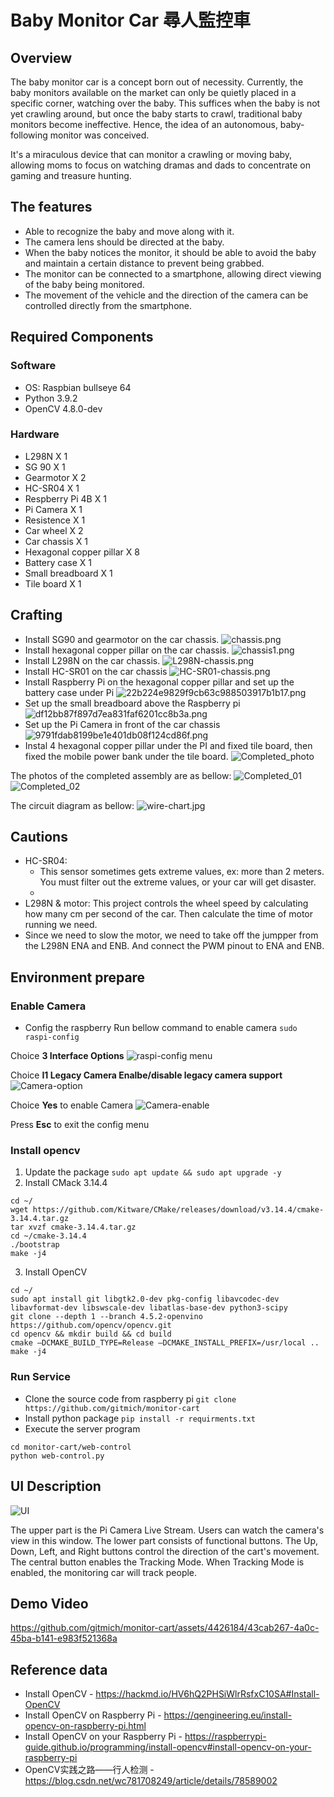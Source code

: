 # Baby Monitor Car 尋人監控車

## Overview
The baby monitor car is a concept born out of necessity. Currently, the baby monitors available on the market can only be quietly placed in a specific corner, watching over the baby. This suffices when the baby is not yet crawling around, but once the baby starts to crawl, traditional baby monitors become ineffective. Hence, the idea of an autonomous, baby-following monitor was conceived.

It's a miraculous device that can monitor a crawling or moving baby, allowing moms to focus on watching dramas and dads to concentrate on gaming and treasure hunting.

## The features
- Able to recognize the baby and move along with it.
- The camera lens should be directed at the baby.
- When the baby notices the monitor, it should be able to avoid the baby and maintain a certain distance to prevent being grabbed.
- The monitor can be connected to a smartphone, allowing direct viewing of the baby being monitored.
- The movement of the vehicle and the direction of the camera can be controlled directly from the smartphone.

## Required Components
### Software
- OS: Raspbian bullseye 64
- Python 3.9.2
- OpenCV 4.8.0-dev
### Hardware
- L298N X 1
- SG 90 X 1
- Gearmotor X 2
- HC-SR04 X 1
- Respberry Pi 4B X 1
- Pi Camera X 1
- Resistence X 1
- Car wheel X 2
- Car chassis X 1
- Hexagonal copper pillar X 8
- Battery case X 1
- Small breadboard X 1
- Tile board X 1

## Crafting
- Install SG90 and gearmotor on the car chassis.
![chassis.png](https://github.com/gitmich/monitor-cart/assets/4426184/1d6a60d8-ed4d-4ac3-9247-b90acd6123a0)
- Install hexagonal copper pillar on the car chassis.
![chassis1.png](https://github.com/gitmich/monitor-cart/assets/4426184/6fd3e41d-f73c-428d-8731-e19479a337a1)
- Install L298N on the car chassis.
![L298N-chassis.png](https://github.com/gitmich/monitor-cart/assets/4426184/e8945292-9b4a-4d1c-b275-e35d6b259792)
- Install HC-SR01 on the car chassis
![HC-SR01-chassis.png](https://github.com/gitmich/monitor-cart/assets/4426184/e96406a4-c765-47a5-9bd5-87505596c3ad)
- Install Raspberry Pi on the hexagonal copper pillar and set up the battery case under Pi
![22b224e9829f9cb63c988503917b1b17.png](https://github.com/gitmich/monitor-cart/assets/4426184/87d89c84-1636-4706-858d-ec46844a4942)
- Set up the small breadboard above the Raspberry pi
![df12bb87f897d7ea831faf6201cc8b3a.png](https://github.com/gitmich/monitor-cart/assets/4426184/ec5ccb66-8767-44e9-ae87-427fec3dc170)
- Set up the Pi Camera in front of the car chassis
![9791fdab8199be1e401db08f124cd86f.png](https://github.com/gitmich/monitor-cart/assets/4426184/3ae59e9c-2930-4624-bbee-e7f73cc9678b)
- Instal 4  hexagonal copper pillar under the PI and fixed tile board, then fixed the mobile power bank under the tile board.
![Completed_photo](https://github.com/gitmich/monitor-cart/assets/4426184/553d0897-b319-4870-9210-639ac5cab94e)

The photos of the completed assembly are as bellow:
![Completed_01](https://github.com/gitmich/monitor-cart/assets/4426184/f4905f06-63dc-453a-b332-4752c4cc9fe0)
![Completed_02](https://github.com/gitmich/monitor-cart/assets/4426184/4844642e-bc6c-4aa3-a5d6-6afac6161e0e)

The circuit diagram as bellow:
![wire-chart.jpg](https://github.com/gitmich/monitor-cart/assets/4426184/f437d882-4257-4227-a0d1-bda5cfac26a5)


## Cautions
- HC-SR04: 
	- This sensor sometimes gets extreme values, ex: more than 2 meters. You must filter out the extreme values, or your car will get disaster.
	- 
- L298N & motor: This project controls the wheel speed by calculating how many cm per second of the car. Then calculate the time of motor running we need.
- Since we need to slow the motor, we need to take off the jumpper from the L298N ENA and ENB. And connect the PWM pinout to ENA and ENB. 


## Environment prepare
### Enable Camera
- Config the raspberry
Run bellow command to enable camera
`sudo raspi-config`

Choice **3 Interface Options**
![raspi-config menu](https://github.com/gitmich/monitor-cart/assets/4426184/cb87d5bb-7eed-43e7-9d70-5e6950b7febb)

Choice **I1 Legacy Camera Enalbe/disable legacy camera support**
![Camera-option](https://github.com/gitmich/monitor-cart/assets/4426184/9a8bf456-a776-423c-81a1-f4791e00bd3f)

Choice **Yes** to enable Camera
![Camera-enable](https://github.com/gitmich/monitor-cart/assets/4426184/e99773ef-1eab-4eeb-bdb8-a2c55a3edad1)

Press **Esc** to exit the config menu


### Install opencv
1. Update the package
`sudo apt update && sudo apt upgrade -y`
2. Install CMack 3.14.4
```
cd ~/
wget https://github.com/Kitware/CMake/releases/download/v3.14.4/cmake-3.14.4.tar.gz
tar xvzf cmake-3.14.4.tar.gz
cd ~/cmake-3.14.4
./bootstrap
make -j4
```
3. Install OpenCV
```
cd ~/
sudo apt install git libgtk2.0-dev pkg-config libavcodec-dev libavformat-dev libswscale-dev libatlas-base-dev python3-scipy
git clone --depth 1 --branch 4.5.2-openvino https://github.com/opencv/opencv.git
cd opencv && mkdir build && cd build
cmake –DCMAKE_BUILD_TYPE=Release –DCMAKE_INSTALL_PREFIX=/usr/local ..
make -j4
```

### Run Service
- Clone the source code from raspberry pi
`git clone https://github.com/gitmich/monitor-cart`
- Install python package
`pip install -r requirments.txt`
- Execute the server program
```
cd monitor-cart/web-control
python web-control.py
```

## UI Description
![UI](https://github.com/gitmich/monitor-cart/assets/4426184/668f0cab-3a62-4683-b143-961781ff00f7)

The upper part is the Pi Camera Live Stream. Users can watch the camera's view in this window.
The lower part consists of functional buttons. The Up, Down, Left, and Right buttons control the direction of the cart's movement. The central button enables the Tracking Mode. When Tracking Mode is enabled, the monitoring car will track people.

## Demo Video
https://github.com/gitmich/monitor-cart/assets/4426184/43cab267-4a0c-45ba-b141-e983f521368a



## Reference data
- Install OpenCV - https://hackmd.io/HV6hQ2PHSiWlrRsfxC10SA#Install-OpenCV
- Install OpenCV on Raspberry Pi - https://qengineering.eu/install-opencv-on-raspberry-pi.html
- Install OpenCV on your Raspberry Pi - https://raspberrypi-guide.github.io/programming/install-opencv#install-opencv-on-your-raspberry-pi
- OpenCV实践之路——行人检测 - https://blog.csdn.net/wc781708249/article/details/78589002
